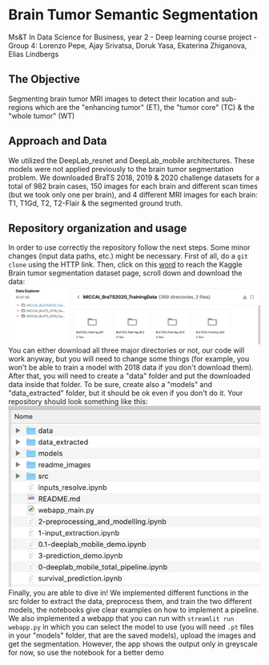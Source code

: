 # Brain Tumor Semantic Segmentation
Ms&T In Data Science for Business, year 2 - Deep learning course project - Group 4: Lorenzo Pepe, Ajay Srivatsa, Doruk Yasa, Ekaterina Zhiganova, Elias Lindbergs

## The Objective
Segmenting brain tumor MRI images to detect their location and sub-regions which are the "enhancing tumor" (ET), the "tumor core" (TC) & the "whole tumor" (WT)

## Approach and Data
We utilized the DeepLab_resnet and DeepLab_mobile architectures. These models were not applied previously to the brain tumor segmentation problem. We downloaded BraTS 2018, 2019 & 2020 challenge datasets for a total of 982 brain cases, 150 images for each brain and different scan times (but we took only one per brain), and 4 different MRI images for each brain: T1, T1Gd, T2, T2-Flair & the segmented ground truth. 

## Repository organization and usage
In order to use correctly the repository follow the next steps. Some minor changes (input data paths, etc.) might be necessary. First of all, do a <code>git clone</code> using the HTTP link. Then, click on this [word](https://www.kaggle.com/andrewmvd/brain-tumor-segmentation-in-mri-brats-2015?select=MICCAI_BraTS2020_TrainingData) to reach the Kaggle Brain tumor segmentation dataset page, scroll down and download the data: ![alt text](https://github.com/lorenzo99pepe/deep_learning_project/blob/main/readme_images/readme1.png?raw=true) You can either download all three major directories or not, our code will work anyway, but you will need to change some things (for example, you won't be able to train a model with 2018 data if you don't download them). After that, you will need to create a "data" folder and put the downloaded data inside that folder. To be sure, create also a "models" and "data_extracted" folder, but it should be ok even if you don't do it. Your repository should look something like this: ![alt text](https://github.com/lorenzo99pepe/deep_learning_project/blob/main/readme_images/readme2.png?raw=true)
Finally, you are able to dive in! We implemented different functions in the src folder to extract the data, preprocess them, and train the two different models, the notebooks give clear examples on how to implement a pipeline. We also implemented a webapp that you can run with <code>streamlit run webapp.py</code> in which you can select the model to use (you will need <code>.pt</code> files in your "models" folder, that are the saved models), upload the images and get the segmentation. However, the app shows the output only in greyscale for now, so use the notebook for a better demo
